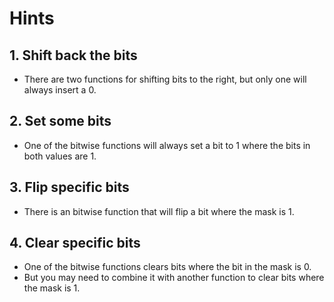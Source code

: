 # Hints

## 1. Shift back the bits

- There are two functions for shifting bits to the right, but only one will always insert a 0.

## 2. Set some bits

- One of the bitwise functions will always set a bit to 1 where the bits in both values are 1.

## 3. Flip specific bits

- There is an bitwise function that will flip a bit where the mask is 1.

## 4. Clear specific bits

- One of the bitwise functions clears bits where the bit in the mask is 0.
- But you may need to combine it with another function to clear bits where the mask is 1.
